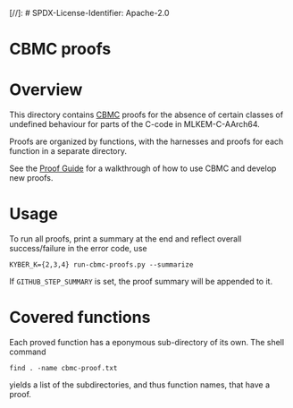 [//]: # SPDX-License-Identifier: Apache-2.0

CBMC proofs
===========

# Overview

This directory contains [CBMC](https://github.com/diffblue/cbmc) proofs for the absence
of certain classes of undefined behaviour for parts of the C-code in MLKEM-C-AArch64.

Proofs are organized by functions, with the harnesses and proofs for each function
in a separate directory.

See the [Proof Guide](proof_guide.md) for a walkthrough of how to use CBMC and
develop new proofs.

# Usage

To run all proofs, print a summary at the end and reflect overall
success/failure in the error code, use

```
KYBER_K={2,3,4} run-cbmc-proofs.py --summarize
```

If `GITHUB_STEP_SUMMARY` is set, the proof summary will be appended to it.

# Covered functions

Each proved function has a eponymous sub-directory of its own. The shell command

```
find . -name cbmc-proof.txt
```

yields a list of the subdirectories, and thus function names, that have a proof.
